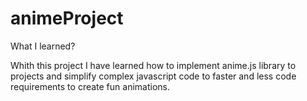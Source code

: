 # animeProject
What I learned? 

Whith this project I have learned how to implement anime.js library to projects and simplify complex javascript code to  faster and less code requirements to create fun animations. 
